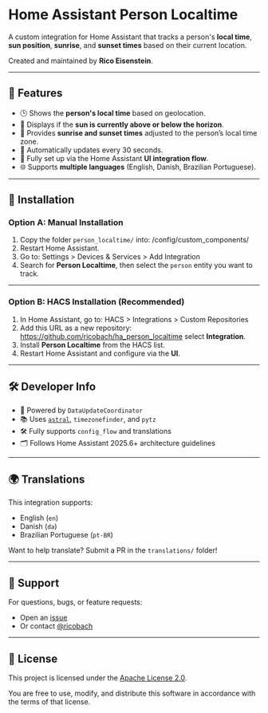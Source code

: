 # Home Assistant Person Localtime

A custom integration for Home Assistant that tracks a person's **local time**, **sun position**, **sunrise**, and **sunset times** based on their current location.

Created and maintained by **Rico Eisenstein**.

---

## 🌟 Features

- 🕒 Shows the **person's local time** based on geolocation.
- 🌄 Displays if the **sun is currently above or below the horizon**.
- 🌅 Provides **sunrise and sunset times** adjusted to the person’s local time zone.
- 🔁 Automatically updates every 30 seconds.
- 🧩 Fully set up via the Home Assistant **UI integration flow**.
- 🌐 Supports **multiple languages** (English, Danish, Brazilian Portuguese).

---

## 🧰 Installation

### Option A: Manual Installation

1. Copy the folder `person_localtime/` into: /config/custom_components/
2. Restart Home Assistant.
3. Go to: Settings > Devices & Services > Add Integration
4. Search for **Person Localtime**, then select the `person` entity you want to track.

---

### Option B: HACS Installation (Recommended)

1. In Home Assistant, go to: HACS > Integrations > Custom Repositories
2. Add this URL as a new repository: https://github.com/ricobach/ha_person_localtime select **Integration**.
3. Install **Person Localtime** from the HACS list.
4. Restart Home Assistant and configure via the **UI**.

---

## 🛠 Developer Info

- 🧠 Powered by `DataUpdateCoordinator`
- 📚 Uses [`astral`](https://astral.readthedocs.io), `timezonefinder`, and `pytz`
- 🛠 Fully supports `config_flow` and translations
- 🗂 Follows Home Assistant 2025.6+ architecture guidelines

---

## 🌍 Translations

This integration supports:

- English (`en`)
- Danish (`da`)
- Brazilian Portuguese (`pt-BR`)

Want to help translate? Submit a PR in the `translations/` folder!

---

## 💬 Support

For questions, bugs, or feature requests:

- Open an [issue](https://github.com/ricobach/ha_person_localtime/issues)
- Or contact [@ricobach](https://github.com/ricobach)

---

## 📄 License

This project is licensed under the [Apache License 2.0](LICENSE).

You are free to use, modify, and distribute this software in accordance with the terms of that license.
